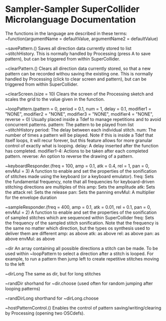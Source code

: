 # Sampler-Sampler SuperCollider Microlanguage Documentation

The functions in the language are described in these terms:
~function(argumentName = defaultValue, argumentName2 = defaultValue)

~savePattern.()
Saves all direction data currently stored to list ~stitchHistory. This is normally handled by Processing (press A to save pattern), but can be triggered from within SuperCollider.

~clearPattern.()
Clears all direction data currently stored, so that a new pattern can be recorded withou saving the existing one. This is normally handled by Processing (click to clear screen and pattern), but can be triggered from within SuperCollider.

~clearScreen.(size = 10)
Clears the screen of the Processing sketch and scales the grid to the value given in the function.

~loopPattern.(pattern = 0, period = 0.1, num = 1, delay = 0.1, modifier1 = "NONE", modifier2 = "NONE", modifier3 = "NONE", modifier4 = "NONE", reverse = 0)
Usually placed inside a Tdef to manage repetitions and to avoid concurrent patterns.
pattern: The pattern to be played from list ~stitchHistory
period: The delay between each individual stitch.
num: The number of times a pattern will be played. Note if this is inside a Tdef that itself loops, it will recur forever, but this feature allows for more granular control of exactly what is looping.
delay: A delay inserted after the function has completed.
modifier1-4: Actions to be taken after each completed pattern.
reverse: An option to reverse the drawing of a pattern.

~keyboardResponder.(freq = 100, amp = 0.1, atk = 0.4, rel = 1, pan = 0, envMul = 3)
A function to enable and set the properties of the sonification of stitches made using the keyboard (or a keyboard emulator).
freq: Sets the fundamental frequency, note that all frequencies for keyboard-driven stitching directions are multiples of this
amp: Sets the amplitude
atk: Sets the attack
rel: Sets the release
pan: Sets the panning
envMul: A multiplier for the envelope duration

~sampleResponder.(freq = 400, amp = 0.1, atk = 0.01, rel = 0.1, pan = 0, envMul = 2)
A function to enable and set the properties of the sonification of sampled stitches which are sequenced within SuperCollider
freq: Sets the frequency of the sampled stitch sonification. Note that the frequency is the same no matter which direction, but the types os synthesis used to deliver them are different
amp: as above
atk: as above
rel: as above
pan: as above
envMul: as above

~dir
An array containing all possible directions a stitch can be made. To be used within ~loopPattern to select a direction after a stitch is looped. For example, to run a pattern then jump left to create repetitive stitches moving to the left

~dirLong
The same as dir, but for long stitches

~randDir
shorhand for ~dir.choose (used often for random jumping after looping patterns)

~randDirLong
shorthand for ~dirLong.choose

~hostPatternControl.()
Enables the control of pattern saving/writing/clearing by Processing (opening two OSCdefs).


